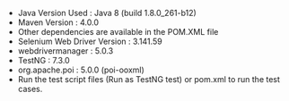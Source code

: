 - Java Version Used : Java 8 (build 1.8.0_261-b12)
- Maven Version : 4.0.0
- Other dependencies are available in the POM.XML file
- Selenium Web Driver Version : 3.141.59
- webdrivermanager : 5.0.3
- TestNG : 7.3.0
- org.apache.poi : 5.0.0 (poi-ooxml)
- Run the test script files (Run as TestNG test) or pom.xml to run the test cases.
